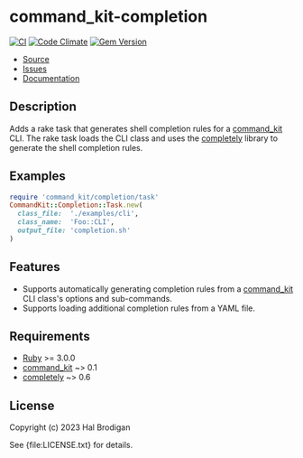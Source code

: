 # command_kit-completion

[![CI](https://github.com/postmodern/command_kit-completion/actions/workflows/ruby.yml/badge.svg)](https://github.com/postmodern/command_kit-completion/actions/workflows/ruby.yml)
[![Code Climate](https://codeclimate.com/github/postmodern/command_kit-completion.svg)](https://codeclimate.com/github/postmodern/command_kit-completion)
[![Gem Version](https://badge.fury.io/rb/wordlist.svg)](https://badge.fury.io/rb/wordlist)

* [Source](https://github.com/postmodern/command_kit-completion#readme)
* [Issues](https://github.com/postmodern/command_kit-completion/issues)
* [Documentation](https://rubydoc.info/gems/command_kit-complete)

## Description

Adds a rake task that generates shell completion rules for a [command_kit] CLI.
The rake task loads the CLI class and uses the [completely] library to generate
the shell completion rules.

## Examples

```ruby
require 'command_kit/completion/task'
CommandKit::Completion::Task.new(
  class_file:  './examples/cli',
  class_name:  'Foo::CLI',
  output_file: 'completion.sh'
)
```

## Features

* Supports automatically generating completion rules from a [command_kit] CLI
  class's options and sub-commands.
* Supports loading additional completion rules from a YAML file.

## Requirements

* [Ruby] >= 3.0.0
* [command_kit] ~> 0.1
* [completely] ~> 0.6

## License

Copyright (c) 2023 Hal Brodigan

See {file:LICENSE.txt} for details.

[Ruby]: https://www.ruby-lang.org/
[command_kit]: https://github.com/postmodern/command_kit.rb#readme
[completely]: https://rubygems.org/gems/completely

